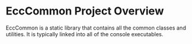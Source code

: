 EccCommon Project Overview
==========================

EccCommon is a static library that contains all the common classes and utilities.  It is typically linked into all of the console executables.
